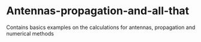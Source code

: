 # Antennas-propagation-and-all-that
Contains basics examples on the calculations for antennas, propagation and numerical methods
